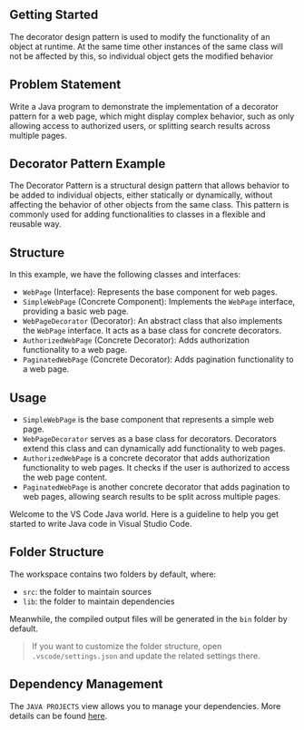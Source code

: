 ## Getting Started

The decorator design pattern is used to modify the functionality of an object at runtime. At the same time other instances of the same class will not be affected by this, so individual object gets the modified behavior

## Problem Statement

Write a Java program to demonstrate the implementation of a decorator pattern for a web page, which might display complex behavior, such as only allowing access to authorized users, or splitting search results across multiple pages.

## Decorator Pattern Example

The Decorator Pattern is a structural design pattern that allows behavior to be added to individual objects, either statically or dynamically, without affecting the behavior of other objects from the same class. This pattern is commonly used for adding functionalities to classes in a flexible and reusable way.

## Structure

In this example, we have the following classes and interfaces:

- `WebPage` (Interface): Represents the base component for web pages.
- `SimpleWebPage` (Concrete Component): Implements the `WebPage` interface, providing a basic web page.
- `WebPageDecorator` (Decorator): An abstract class that also implements the `WebPage` interface. It acts as a base class for concrete decorators.
- `AuthorizedWebPage` (Concrete Decorator): Adds authorization functionality to a web page.
- `PaginatedWebPage` (Concrete Decorator): Adds pagination functionality to a web page.

## Usage

- `SimpleWebPage` is the base component that represents a simple web page.
- `WebPageDecorator` serves as a base class for decorators. Decorators extend this class and can dynamically add functionality to web pages.
- `AuthorizedWebPage` is a concrete decorator that adds authorization functionality to web pages. It checks if the user is authorized to access the web page content.
- `PaginatedWebPage` is another concrete decorator that adds pagination to web pages, allowing search results to be split across multiple pages.

Welcome to the VS Code Java world. Here is a guideline to help you get started to write Java code in Visual Studio Code.

## Folder Structure

The workspace contains two folders by default, where:

- `src`: the folder to maintain sources
- `lib`: the folder to maintain dependencies

Meanwhile, the compiled output files will be generated in the `bin` folder by default.

> If you want to customize the folder structure, open `.vscode/settings.json` and update the related settings there.

## Dependency Management

The `JAVA PROJECTS` view allows you to manage your dependencies. More details can be found [here](https://github.com/microsoft/vscode-java-dependency#manage-dependencies).
